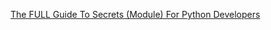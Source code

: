 [The FULL Guide To Secrets (Module) For Python Developers](https://www.youtube.com/watch?v=xVUjZGlqNFQ)